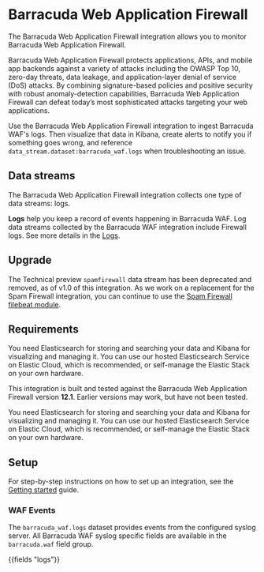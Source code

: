 # Barracuda Web Application Firewall

The Barracuda Web Application Firewall integration allows you to monitor Barracuda Web Application Firewall. 

Barracuda Web Application Firewall protects applications, APIs, and mobile app backends against a variety of attacks including the OWASP Top 10, zero-day threats, data leakage, and application-layer denial of service (DoS) attacks. By combining signature-based policies and positive security with robust anomaly-detection capabilities, Barracuda Web Application Firewall can defeat today’s most sophisticated attacks targeting your web applications.


Use the Barracuda Web Application Firewall integration to ingest Barracuda WAF's logs. Then visualize that data in Kibana, create alerts to notify you if something goes wrong, and reference `data_stream.dataset:barracuda_waf.logs` when troubleshooting an issue.

## Data streams

The Barracuda Web Application Firewall integration collects one type of data streams: logs.

**Logs** help you keep a record of events happening in Barracuda WAF.
Log data streams collected by the Barracuda WAF integration include Firewall logs. See more details in the [Logs](#logs-reference).

## Upgrade

The Technical preview `spamfirewall` data stream has been deprecated and removed, as of v1.0 of this integration. As we work on a replacement for the Spam Firewall integration, you can continue to use the [Spam Firewall filebeat module](https://www.elastic.co/guide/en/beats/filebeat/current/filebeat-module-barracuda.html).

## Requirements

You need Elasticsearch for storing and searching your data and Kibana for visualizing and managing it.
You can use our hosted Elasticsearch Service on Elastic Cloud, which is recommended, or self-manage the Elastic Stack on your own hardware.

This integration is built and tested against the Barracuda Web Application Firewall version **12.1**. Earlier versions may work, but have not been tested.

You need Elasticsearch for storing and searching your data and Kibana for visualizing and managing it.
You can use our hosted Elasticsearch Service on Elastic Cloud, which is recommended, or self-manage the Elastic Stack on your own hardware.

## Setup

For step-by-step instructions on how to set up an integration, see the
[Getting started](https://www.elastic.co/guide/en/welcome-to-elastic/current/getting-started-observability.html) guide.

### WAF Events

The `barracuda_waf.logs` dataset provides events from the configured syslog server. All Barracuda WAF syslog specific fields are available in the `barracuda.waf` field group.

{{fields "logs"}}
